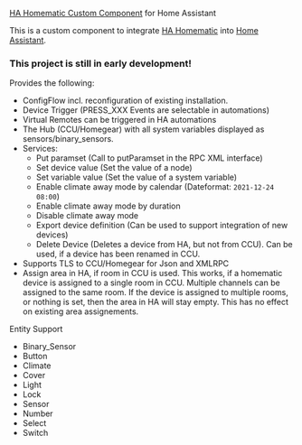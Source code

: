 [HA Homematic Custom Component](https://github.com/danielperna84/custom_homematic) for Home Assistant

This is a custom component to integrate [HA Homematic](https://github.com/danielperna84/hahomematic) into [Home Assistant](https://www.home-assistant.io).

### This project is still in early development!

Provides the following:
- ConfigFlow incl. reconfiguration of existing installation.
- Device Trigger (PRESS_XXX Events are selectable in automations)
- Virtual Remotes can be triggered in HA automations
- The Hub (CCU/Homegear) with all system variables displayed as sensors/binary_sensors.
- Services:
  - Put paramset (Call to putParamset in the RPC XML interface)
  - Set device value (Set the value of a node)
  - Set variable value (Set the value of a system variable)
  - Enable climate away mode by calendar (Dateformat: `2021-12-24 08:00`)
  - Enable climate away mode by duration
  - Disable climate away mode
  - Export device definition (Can be used to support integration of new devices)
  - Delete Device (Deletes a device from HA, but not from CCU). Can be used, if a device has been renamed in CCU.
- Supports TLS to CCU/Homegear for Json and XMLRPC
- Assign area in HA, if room in CCU is used.
  This works, if a homematic device is assigned to a single room in CCU. Multiple channels can be assigned to the same room.
  If the device is assigned to multiple rooms, or nothing is set, then the area in HA will stay empty.
  This has no effect on existing area assignements.


Entity Support
- Binary_Sensor
- Button
- Climate
- Cover
- Light
- Lock
- Sensor
- Number
- Select
- Switch
